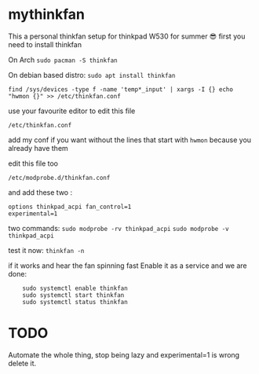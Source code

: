 # mythinkfan
This a personal thinkfan setup for thinkpad W530 for summer 😎
first you need to install thinkfan

On Arch
```sudo pacman -S thinkfan```
 
 On debian based distro: 
```sudo apt install thinkfan```

 ```find /sys/devices -type f -name 'temp*_input' | xargs -I {} echo "hwmon {}" >> /etc/thinkfan.conf```

use your favourite editor to edit this file
```
/etc/thinkfan.conf
```
add my conf if you want without the lines that start with ```hwmon``` because 
you already have them

edit this file too 
```
/etc/modprobe.d/thinkfan.conf
```
and add these two :
```
options thinkpad_acpi fan_control=1 
experimental=1 
```
two commands:
```sudo modprobe -rv thinkpad_acpi```
```sudo modprobe -v thinkpad_acpi```

test it now: 
```thinkfan -n```

if it works and hear the fan spinning fast 
Enable it as a service and we are done:
```
    sudo systemctl enable thinkfan
    sudo systemctl start thinkfan
    sudo systemctl status thinkfan
```

# TODO 
Automate the whole thing, stop being lazy and experimental=1 is wrong delete it. 
